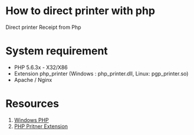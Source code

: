 # How to direct printer with php
Direct printer Receipt from Php

# System requirement
- PHP 5.6.3x - X32/X86
- Extension php_printer (Windows : php_printer.dll, Linux: pgp_printer.so)
- Apache / Nginx

# Resources
1. [Windows PHP](https://windows.php.net/downloads/releases/archives/)
2. [PHP Pritner Extension](https://github.com/gimjudge/php)
